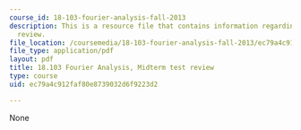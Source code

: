 ```yaml
---
course_id: 18-103-fourier-analysis-fall-2013
description: This is a resource file that contains information regarding midterm test
  review.
file_location: /coursemedia/18-103-fourier-analysis-fall-2013/ec79a4c912faf80e8739032d6f9223d2_MIT18_103F13_midterm-rev.pdf
file_type: application/pdf
layout: pdf
title: 18.103 Fourier Analysis, Midterm test review
type: course
uid: ec79a4c912faf80e8739032d6f9223d2

---
```

None